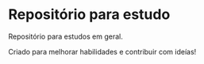 # Repositório para estudo
 Repositório para estudos em geral.

 Criado para melhorar habilidades e contribuir com ideías!
